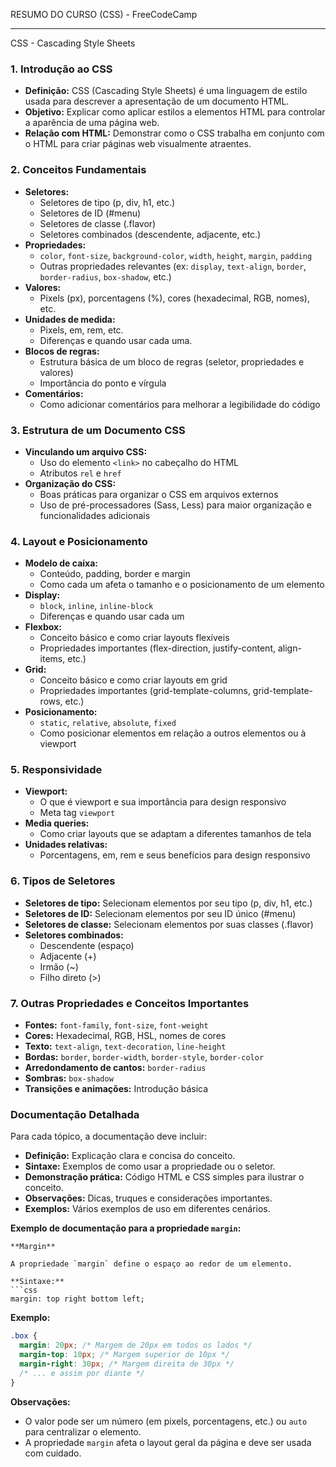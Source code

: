 RESUMO DO CURSO (CSS) - FreeCodeCamp 

---
CSS - Cascading Style Sheets

### 1. **Introdução ao CSS**
* **Definição:** CSS (Cascading Style Sheets) é uma linguagem de estilo usada para descrever a apresentação de um documento HTML.
* **Objetivo:** Explicar como aplicar estilos a elementos HTML para controlar a aparência de uma página web.
* **Relação com HTML:** Demonstrar como o CSS trabalha em conjunto com o HTML para criar páginas web visualmente atraentes.

### 2. **Conceitos Fundamentais**
* **Seletores:**
    * Seletores de tipo (p, div, h1, etc.)
    * Seletores de ID (#menu)
    * Seletores de classe (.flavor)
    * Seletores combinados (descendente, adjacente, etc.)
* **Propriedades:**
    * `color`, `font-size`, `background-color`, `width`, `height`, `margin`, `padding`
    * Outras propriedades relevantes (ex: `display`, `text-align`, `border`, `border-radius`, `box-shadow`, etc.)
* **Valores:**
    * Pixels (px), porcentagens (%), cores (hexadecimal, RGB, nomes), etc.
* **Unidades de medida:**
    * Pixels, em, rem, etc.
    * Diferenças e quando usar cada uma.
* **Blocos de regras:**
    * Estrutura básica de um bloco de regras (seletor, propriedades e valores)
    * Importância do ponto e vírgula
* **Comentários:**
    * Como adicionar comentários para melhorar a legibilidade do código

### 3. **Estrutura de um Documento CSS**
* **Vinculando um arquivo CSS:**
    * Uso do elemento `<link>` no cabeçalho do HTML
    * Atributos `rel` e `href`
* **Organização do CSS:**
    * Boas práticas para organizar o CSS em arquivos externos
    * Uso de pré-processadores (Sass, Less) para maior organização e funcionalidades adicionais

### 4. **Layout e Posicionamento**
* **Modelo de caixa:**
    * Conteúdo, padding, border e margin
    * Como cada um afeta o tamanho e o posicionamento de um elemento
* **Display:**
    * `block`, `inline`, `inline-block`
    * Diferenças e quando usar cada um
* **Flexbox:**
    * Conceito básico e como criar layouts flexíveis
    * Propriedades importantes (flex-direction, justify-content, align-items, etc.)
* **Grid:**
    * Conceito básico e como criar layouts em grid
    * Propriedades importantes (grid-template-columns, grid-template-rows, etc.)
* **Posicionamento:**
    * `static`, `relative`, `absolute`, `fixed`
    * Como posicionar elementos em relação a outros elementos ou à viewport

### 5. **Responsividade**
* **Viewport:**
    * O que é viewport e sua importância para design responsivo
    * Meta tag `viewport`
* **Media queries:**
    * Como criar layouts que se adaptam a diferentes tamanhos de tela
* **Unidades relativas:**
    * Porcentagens, em, rem e seus benefícios para design responsivo

### 6. **Tipos de Seletores**
* **Seletores de tipo:** Selecionam elementos por seu tipo (p, div, h1, etc.)
* **Seletores de ID:** Selecionam elementos por seu ID único (#menu)
* **Seletores de classe:** Selecionam elementos por suas classes (.flavor)
* **Seletores combinados:**
    * Descendente (espaço)
    * Adjacente (+)
    * Irmão (~)
    * Filho direto (>)

### 7. **Outras Propriedades e Conceitos Importantes**
* **Fontes:** `font-family`, `font-size`, `font-weight`
* **Cores:** Hexadecimal, RGB, HSL, nomes de cores
* **Texto:** `text-align`, `text-decoration`, `line-height`
* **Bordas:** `border`, `border-width`, `border-style`, `border-color`
* **Arredondamento de cantos:** `border-radius`
* **Sombras:** `box-shadow`
* **Transições e animações:** Introdução básica

### **Documentação Detalhada**
Para cada tópico, a documentação deve incluir:
* **Definição:** Explicação clara e concisa do conceito.
* **Sintaxe:** Exemplos de como usar a propriedade ou o seletor.
* **Demonstração prática:** Código HTML e CSS simples para ilustrar o conceito.
* **Observações:** Dicas, truques e considerações importantes.
* **Exemplos:** Vários exemplos de uso em diferentes cenários.

**Exemplo de documentação para a propriedade `margin`:**

```
**Margin**

A propriedade `margin` define o espaço ao redor de um elemento.

**Sintaxe:**
```css
margin: top right bottom left;
```

**Exemplo:**
```css
.box {
  margin: 20px; /* Margem de 20px em todos os lados */
  margin-top: 10px; /* Margem superior de 10px */
  margin-right: 30px; /* Margem direita de 30px */
  /* ... e assim por diante */
}
```

**Observações:**
* O valor pode ser um número (em pixels, porcentagens, etc.) ou `auto` para centralizar o elemento.
* A propriedade `margin` afeta o layout geral da página e deve ser usada com cuidado.


